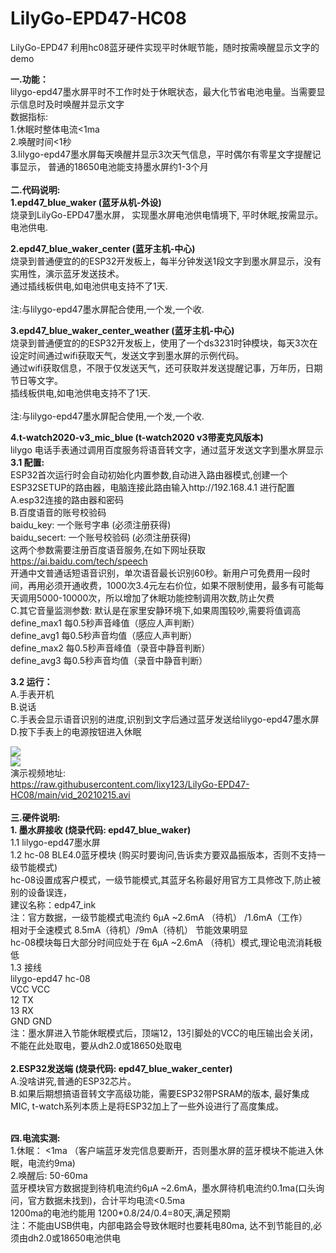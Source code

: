 # LilyGo-EPD47-HC08
LilyGo-EPD47 利用hc08蓝牙硬件实现平时休眠节能，随时按需唤醒显示文字的demo

<b>一.功能：</b><br/>
    lilygo-epd47墨水屏平时不工作时处于休眠状态，最大化节省电池电量。当需要显示信息时及时唤醒并显示文字<br/>
  数据指标:<br/>
    1.休眠时整体电流<1ma <br/>
    2.唤醒时间<1秒 <br/>
    3.lilygo-epd47墨水屏每天唤醒并显示3次天气信息，平时偶尔有零星文字提醒记事显示， 普通的18650电池能支持墨水屏约1-3个月<br/>
<br/>
<b>二.代码说明:</b> <br/>
  <b> 1.epd47_blue_waker  (蓝牙从机-外设) </b> <br/>
     烧录到LilyGo-EPD47墨水屏， 实现墨水屏电池供电情境下, 平时休眠,按需显示。<br/>
     电池供电. <br/>
     
  <b> 2.epd47_blue_waker_center (蓝牙主机-中心)</b>  <br/>
     烧录到普通便宜的的ESP32开发板上，每半分钟发送1段文字到墨水屏显示，没有实用性，演示蓝牙发送技术。 <br/>
     通过插线板供电,如电池供电支持不了1天.<br/>     
   注:与lilygo-epd47墨水屏配合使用,一个发,一个收.<br/>
   
  <b> 3.epd47_blue_waker_center_weather (蓝牙主机-中心)</b>  <br/>
     烧录到普通便宜的的ESP32开发板上，使用了一个ds3231时钟模块，每天3次在设定时间通过wifi获取天气，发送文字到墨水屏的示例代码。<br/>
     通过wifi获取信息，不限于仅发送天气，还可获取并发送提醒记事，万年历，日期节日等文字。<br/>
     插线板供电,如电池供电支持不了1天.<br/>     
   注:与lilygo-epd47墨水屏配合使用,一个发,一个收.<br/>

  <b> 4.t-watch2020-v3_mic_blue (t-watch2020 v3带麦克风版本) </b>  <br/>
     lilygo 电话手表通过调用百度服务将语音转文字，通过蓝牙发送文字到墨水屏显示<br/>
 <b>3.1 配置: </b> <br/>
ESP32首次运行时会自动初始化内置参数,自动进入路由器模式,创建一个ESP32SETUP的路由器，电脑连接此路由输入http://192.168.4.1 进行配置<br/>
A.esp32连接的路由器和密码<br/>
B.百度语音的账号校验码<br/>
baidu_key: 一个账号字串 (必须注册获得)<br/>
baidu_secert: 一个账号校验码 (必须注册获得)<br/>
这两个参数需要注册百度语音服务,在如下网址获取 https://ai.baidu.com/tech/speech<br/>
开通中文普通话短语音识别，单次语音最长识别60秒。新用户可免费用一段时间，再用必须开通收费，1000次3.4元左右价位，如果不限制使用，最多有可能每天调用5000-10000次，所以增加了休眠功能控制调用次数,防止欠费<br/>
C.其它音量监测参数: 默认是在家里安静环境下,如果周围较吵,需要将值调高<br/>
define_max1 每0.5秒声音峰值（感应人声判断）<br/>
define_avg1 每0.5秒声音均值（感应人声判断）<br/>
define_max2 每0.5秒声音峰值（录音中静音判断）<br/>
define_avg3 每0.5秒声音均值（录音中静音判断）<br/>
 
 <b>3.2 运行： </b> <br/>
A.手表开机<br/>
B.说话<br/>
C.手表会显示语音识别的进度,识别到文字后通过蓝牙发送给lilygo-epd47墨水屏<br/>
D.按下手表上的电源按钮进入休眠<br/>

   <img src= 'https://github.com/lixy123/LilyGo-EPD47-HC08/blob/main/ink_epd47_1.jpg?raw=true' /> <br/>
   <img src= 'https://github.com/lixy123/LilyGo-EPD47-HC08/blob/main/ink_epd47_2.jpg?raw=true' /><br/>
演示视频地址:<br/>
   https://raw.githubusercontent.com/lixy123/LilyGo-EPD47-HC08/main/vid_20210215.avi
<br/>    
<b>三.硬件说明:</b><br/>
<b>1. 墨水屏接收 (烧录代码: epd47_blue_waker)</b><br/>
1.1 lilygo-epd47墨水屏<br/>
1.2 hc-08 BLE4.0蓝牙模块 (购买时要询问,告诉卖方要双晶振版本，否则不支持一级节能模式)<br/>
     hc-08设置成客户模式，一级节能模式,其蓝牙名称最好用官方工具修改下,防止被别的设备误连，<br/>
     建议名称：edp47_ink<br/>
     注：官方数据，一级节能模式电流约 6μA ~2.6mA （待机） /1.6mA（工作）<br/>
        相对于全速模式 8.5mA（待机）/9mA（待机） 节能效果明显<br/>
        hc-08模块每日大部分时间应处于在 6μA ~2.6mA （待机）模式,理论电流消耗极低<br/>
1.3 接线<br/>
     lilygo-epd47  hc-08<br/>
       VCC         VCC<br/>
       12          TX<br/>
       13          RX<br/>
       GND         GND<br/>
  注：墨水屏进入节能休眠模式后，顶端12，13引脚处的VCC的电压输出会关闭，不能在此处取电，要从dh2.0或18650处取电<br/>
  <br/>
<b>2.ESP32发送端 (烧录代码: epd47_blue_waker_center) </b><br/>
  A.没啥讲究,普通的ESP32芯片。<br/>
  B.如果后期想搞语音转文字高级功能，需要ESP32带PSRAM的版本, 最好集成MIC, t-watch系列本质上是将ESP32加上了一些外设进行了高度集成。<br/>
  
<br/>  
<b>四.电流实测:</b><br/>
  1.休眠： <1ma （客户端蓝牙发完信息要断开，否则墨水屏的蓝牙模块不能进入休眠，电流约9ma)<br/>
  2.唤醒后: 50-60ma<br/>
  蓝牙模块官方数据提到待机电流约6μA ~2.6mA，墨水屏待机电流约0.1ma(口头询问，官方数据未找到)，合计平均电流<0.5ma<br/>
  1200ma的电池约能用 1200*0.8/24/0.4=80天,满足预期<br/>
  注：不能由USB供电，内部电路会导致休眠时也要耗电80ma, 达不到节能目的,必须由dh2.0或18650电池供电<br/>
  
